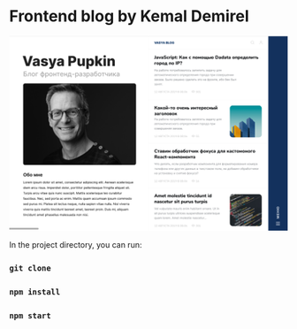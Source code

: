 # Frontend blog by Kemal Demirel

![img.png](img.png)

In the project directory, you can run:

### `git clone`
### `npm install`
### `npm start`

